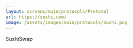 ```yaml
---
layout: screens/main/protocols/Protocol
url: https://sushi.com/
image: /assets/images/main/protocols/sushi.png
---
```


SushiSwap